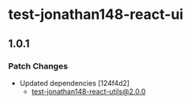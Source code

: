 # test-jonathan148-react-ui

## 1.0.1

### Patch Changes

- Updated dependencies [124f4d2]
  - test-jonathan148-react-utils@2.0.0
